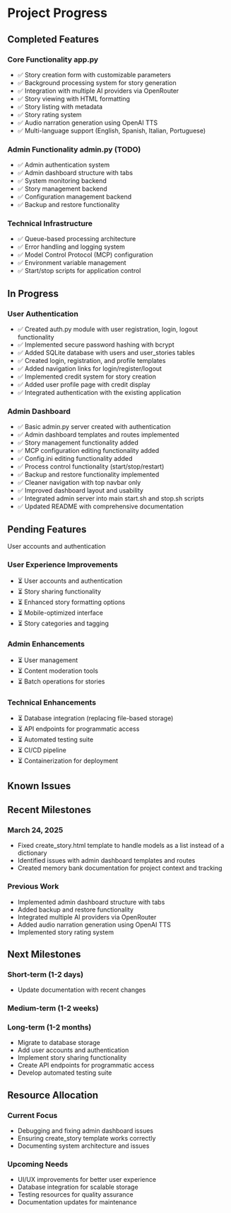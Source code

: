 # Project Progress

## Completed Features

### Core Functionality app.py
- ✅ Story creation form with customizable parameters
- ✅ Background processing system for story generation
- ✅ Integration with multiple AI providers via OpenRouter
- ✅ Story viewing with HTML formatting
- ✅ Story listing with metadata
- ✅ Story rating system
- ✅ Audio narration generation using OpenAI TTS
- ✅ Multi-language support (English, Spanish, Italian, Portuguese)

### Admin Functionality admin.py (TODO)
- ✅ Admin authentication system
- ✅ Admin dashboard structure with tabs
- ✅ System monitoring backend
- ✅ Story management backend
- ✅ Configuration management backend
- ✅ Backup and restore functionality

### Technical Infrastructure
- ✅ Queue-based processing architecture
- ✅ Error handling and logging system
- ✅ Model Control Protocol (MCP) configuration
- ✅ Environment variable management
- ✅ Start/stop scripts for application control

## In Progress

### User Authentication
- ✅ Created auth.py module with user registration, login, logout functionality
- ✅ Implemented secure password hashing with bcrypt
- ✅ Added SQLite database with users and user_stories tables
- ✅ Created login, registration, and profile templates
- ✅ Added navigation links for login/register/logout
- ✅ Implemented credit system for story creation
- ✅ Added user profile page with credit display
- ✅ Integrated authentication with the existing application

### Admin Dashboard
- ✅ Basic admin.py server created with authentication
- ✅ Admin dashboard templates and routes implemented
- ✅ Story management functionality added
- ✅ MCP configuration editing functionality added
- ✅ Config.ini editing functionality added
- ✅ Process control functionality (start/stop/restart)
- ✅ Backup and restore functionality implemented
- ✅ Cleaner navigation with top navbar only
- ✅ Improved dashboard layout and usability
- ✅ Integrated admin server into main start.sh and stop.sh scripts
- ✅ Updated README with comprehensive documentation


## Pending Features
User accounts and authentication 

### User Experience Improvements
- ⏳ User accounts and authentication
- ⏳ Story sharing functionality
- ⏳ Enhanced story formatting options
- ⏳ Mobile-optimized interface
- ⏳ Story categories and tagging

### Admin Enhancements
- ⏳ User management
- ⏳ Content moderation tools
- ⏳ Batch operations for stories

### Technical Enhancements
- ⏳ Database integration (replacing file-based storage)
- ⏳ API endpoints for programmatic access
- ⏳ Automated testing suite
- ⏳ CI/CD pipeline
- ⏳ Containerization for deployment

## Known Issues



## Recent Milestones

### March 24, 2025
- Fixed create_story.html template to handle models as a list instead of a dictionary
- Identified issues with admin dashboard templates and routes
- Created memory bank documentation for project context and tracking

### Previous Work
- Implemented admin dashboard structure with tabs
- Added backup and restore functionality
- Integrated multiple AI providers via OpenRouter
- Added audio narration generation using OpenAI TTS
- Implemented story rating system

## Next Milestones

### Short-term (1-2 days)
- Update documentation with recent changes

### Medium-term (1-2 weeks)

### Long-term (1-2 months)
- Migrate to database storage
- Add user accounts and authentication
- Implement story sharing functionality
- Create API endpoints for programmatic access
- Develop automated testing suite

## Resource Allocation

### Current Focus
- Debugging and fixing admin dashboard issues
- Ensuring create_story template works correctly
- Documenting system architecture and issues

### Upcoming Needs
- UI/UX improvements for better user experience
- Database integration for scalable storage
- Testing resources for quality assurance
- Documentation updates for maintenance

